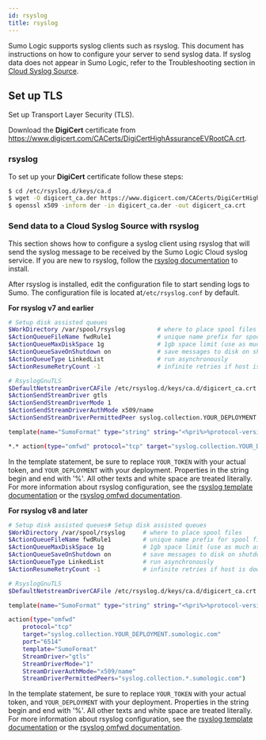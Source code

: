```yaml
---
id: rsyslog
title: rsyslog
---
```




Sumo Logic supports syslog clients such as rsyslog. This document has instructions on how to configure your server to send syslog data. If syslog data does not appear in Sumo Logic, refer to the Troubleshooting section in [Cloud Syslog Source](/docs/send-data/hosted-collectors//cloud-syslog-source).

## Set up TLS

Set up Transport Layer Security (TLS).

Download the **DigiCert** certificate from https://www.digicert.com/CACerts/DigiCertHighAssuranceEVRootCA.crt.

### rsyslog

To set up your **DigiCert** certificate follow these steps:

```bash
$ cd /etc/rsyslog.d/keys/ca.d
$ wget -O digicert_ca.der https://www.digicert.com/CACerts/DigiCertHighAssuranceEVRootCA.crt
$ openssl x509 -inform der -in digicert_ca.der -out digicert_ca.crt
```

### Send data to a Cloud Syslog Source with rsyslog

This section shows how to configure a syslog client using rsyslog that will send the syslog message to be received by the Sumo Logic Cloud syslog service. If you are new to rsyslog, follow the [rsyslog documentation](http://www.rsyslog.com/doc/v8-stable/installation/index.html) to install.

After rsyslog is installed, edit the configuration file to start sending
logs to Sumo. The configuration file is located at`/etc/rsyslog.conf` by
default. 

**For rsyslog v7 and earlier**

```bash
# Setup disk assisted queues
$WorkDirectory /var/spool/rsyslog         # where to place spool files
$ActionQueueFileName fwdRule1             # unique name prefix for spool files
$ActionQueueMaxDiskSpace 1g               # 1gb space limit (use as much as possible)
$ActionQueueSaveOnShutdown on             # save messages to disk on shutdown
$ActionQueueType LinkedList               # run asynchronously
$ActionResumeRetryCount -1                # infinite retries if host is down

# RsyslogGnuTLS
$DefaultNetstreamDriverCAFile /etc/rsyslog.d/keys/ca.d/digicert_ca.crt
$ActionSendStreamDriver gtls
$ActionSendStreamDriverMode 1
$ActionSendStreamDriverAuthMode x509/name
$ActionSendStreamDriverPermittedPeer syslog.collection.YOUR_DEPLOYMENT.sumologic.com

template(name="SumoFormat" type="string" string="<%pri%>%protocol-version% %timestamp:::date-rfc3339% %HOSTNAME% %app-name% %procid% %msgid% [YOUR_TOKEN] %msg%\n")

*.* action(type="omfwd" protocol="tcp" target="syslog.collection.YOUR_DEPLOYMENT.sumologic.com" port="6514" template="SumoFormat")
```

In the template statement, be sure to replace `YOUR_TOKEN` with your actual token, and `YOUR_DEPLOYMENT` with your deployment. Properties in the string begin and end with '%'. All other texts and white space are treated literally. For more information about rsyslog configuration, see the [rsyslog template documentation](http://www.rsyslog.com/doc/v7-stable/configuration/templates.html) or the [rsyslog omfwd documentation](http://www.rsyslog.com/doc/v7-stable/configuration/modules/omfwd.html).

**For rsyslog v8 and later**

```bash
# Setup disk assisted queues# Setup disk assisted queues
$WorkDirectory /var/spool/rsyslog     # where to place spool files
$ActionQueueFileName fwdRule1         # unique name prefix for spool files
$ActionQueueMaxDiskSpace 1g           # 1gb space limit (use as much as possible)
$ActionQueueSaveOnShutdown on         # save messages to disk on shutdown
$ActionQueueType LinkedList           # run asynchronously
$ActionResumeRetryCount -1            # infinite retries if host is down

# RsyslogGnuTLS
$DefaultNetstreamDriverCAFile /etc/rsyslog.d/keys/ca.d/digicert_ca.crt

template(name="SumoFormat" type="string" string="<%pri%>%protocol-version% %timestamp:::date-rfc3339% %HOSTNAME% %app-name% %procid% %msgid% [YOUR_TOKEN] %msg%\n")

action(type="omfwd"
    protocol="tcp"
    target="syslog.collection.YOUR_DEPLOYMENT.sumologic.com"
    port="6514"
    template="SumoFormat"
    StreamDriver="gtls"
    StreamDriverMode="1"
    StreamDriverAuthMode="x509/name"
    StreamDriverPermittedPeers="syslog.collection.*.sumologic.com")
```

In the template statement, be sure to replace `YOUR_TOKEN` with your actual token, and `YOUR_DEPLOYMENT` with your deployment. Properties in the string begin and end with '%'. All other texts and white space are treated literally. For more information about rsyslog configuration, see the [rsyslog template documentation](http://www.rsyslog.com/doc/master/configuration/templates.html) or the [rsyslog omfwd documentation](http://www.rsyslog.com/doc/master/configuration/modules/omfwd.html).
